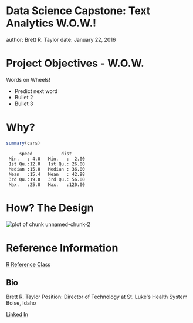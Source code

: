 Data Science Capstone: Text Analytics W.O.W.!
========================================================
author: Brett R. Taylor
date: January 22, 2016

Project Objectives - W.O.W.
========================================================

Words on Wheels!

- Predict next word
- Bullet 2
- Bullet 3

Why?
========================================================


```r
summary(cars)
```

```
     speed           dist       
 Min.   : 4.0   Min.   :  2.00  
 1st Qu.:12.0   1st Qu.: 26.00  
 Median :15.0   Median : 36.00  
 Mean   :15.4   Mean   : 42.98  
 3rd Qu.:19.0   3rd Qu.: 56.00  
 Max.   :25.0   Max.   :120.00  
```

How? The Design
========================================================

![plot of chunk unnamed-chunk-2](DataScienceCapstone-TextAnalytics-figure/unnamed-chunk-2-1.png) 

Reference Information
==========================================================


[R Reference Class](http://www.inside-r.org/r-doc/methods/referenceclasses)

## Bio 

Brett R. Taylor
Position: Director of Technology at St. Luke's Health System
Boise, Idaho


[Linked In](https://www.linkedin.com/in/brettrtaylor)

